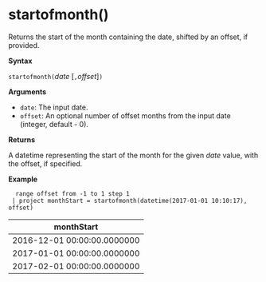 # startofmonth()

Returns the start of the month containing the date, shifted by an offset, if provided.

**Syntax**

`startofmonth(`*date* [`,`*offset*]`)`

**Arguments**

* `date`: The input date.
* `offset`: An optional number of offset months from the input date (integer, default - 0).

**Returns**

A datetime representing the start of the month for the given *date* value, with the offset, if specified.

**Example**

<!-- csl -->
```
  range offset from -1 to 1 step 1
 | project monthStart = startofmonth(datetime(2017-01-01 10:10:17), offset) 
```

|monthStart|
|---|
|2016-12-01 00:00:00.0000000|
|2017-01-01 00:00:00.0000000|
|2017-02-01 00:00:00.0000000|

